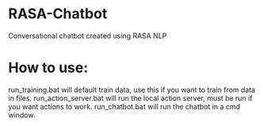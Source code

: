 # RASA-Chatbot
Conversational chatbot created using RASA NLP

# How to use:
run_training.bat will default train data, use this if you want to train from data in files.
run_action_server.bat will run the local action server, must be run if you want actions to work.
run_chatbot.bat will run the chatbot in a cmd window.
